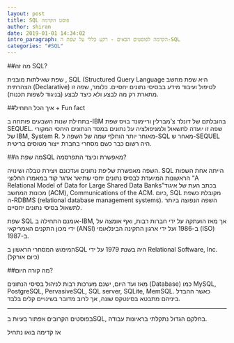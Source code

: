 ```yaml
---
layout: post
title: SQL פוסט הקדמה
author: shiran
date: 2019-01-01 14:34:02
intro_paragraph: הקדמה לפוסטים הבאים - רקע כללי על שפת ה-SQL
categories: "#SQL"
---
```

##מה זה SQL?

שפת שאילתות מובנית , SQL (Structured Query Language
היא שפת מחשב הצהרתית (Declarative) לטיפול ועיבוד מידע בבסיסי נתונים יחסיים.
כלומר, שפה זו מתארת רק מה לבצע ולא כיצד לבצע (בניגוד לשפות תכנות).


##איך הכל התחיל + Fun fact

בתחילת שנות השבעים פותחה ב-IBM בהובלתם של דונלד צ’מברלין וריימונד בויס שפת SEQUEL. שפה זו יועדה לתשאול ולמניפולציה על נתונים במסד הנתונים היחסי המקורי של IBM, ‏System R. מאוחר יותר הוחלף שמה של השפה ל-SQL מאחר ש-SEQUEL היה רשום כבר כשם מסחרי בחברת ייצור מטוסים בריטית.

##מה שפת הSQL מאפשרת וכיצד התפרסמה?

השפה מאפשרת שליפת נתונים ועדכונם ויצירת טבלה ושינויה. SQL הייתה אחת השפות הראשונות המיועדת לבסיס נתונים יחסי שתיאר אדגר קוד במאמרו החלוצי “A Relational Model of Data for Large Shared Data Banks”‏ בכתב העת של איגוד מכונות המחשב (ACM), Communications of the ACM. כיום, SQL מקובלת כשפת ה-RDBMS (relational database management systems).
השפה הנפוצה ביותר לתשאול בסיסי נתונים יחסיים.

שפת SQL אומנם התחילה ב-IBM, אך מאז הועתקה על ידי חברות רבות, ואף אומצה על ידי מכון התקנים האמריקאי (ANSI) ב-1986 ועל ידי ארגון התקינה הבינלאומי (ISO) ב-1987. 

המימוש המסחרי הראשון בSQL היה בשנת 1979 על ידי Relational Software, Inc. (כיום אורקל)

##מה קורה היום?

מאז ועד היום, ישנם מערכות רבות לניהול בסיסי הנתונים (Database) כמו
MySQL, PostgreSQL, PervasiveSQL, SQL server, SQLite, MemSQL. 
כאשר ההבדל ביניהם מתבטא בסינטקס שונה, אך לרוב מדובר בשינויים קלים בלבד.

____
בפוסטים הקרובים אפתור בעיות בSQL, בחלקם הגדול נתקלתי בראיונות עבודה.

אז קדימה בואו נתחיל